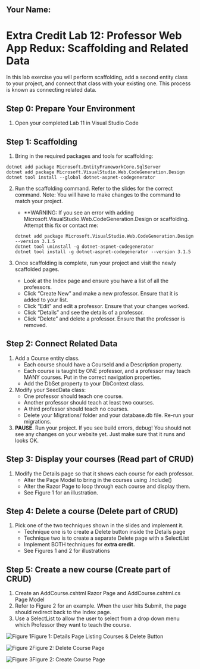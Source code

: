 ## Your Name:


# Extra Credit Lab 12: Professor Web App Redux: Scaffolding and Related Data

In this lab exercise you will perform scaffolding, add a second entity class to your project, and connect that class with your existing one. This process is known as connecting related data.

## Step 0: Prepare Your Environment

1. Open your completed Lab 11 in Visual Studio Code

## Step 1: Scaffolding

1.  Bring in the required packages and tools for scaffolding:
```
dotnet add package Microsoft.EntityFrameworkCore.SqlServer
dotnet add package Microsoft.VisualStudio.Web.CodeGeneration.Design
dotnet tool install --global dotnet-aspnet-codegenerator
```
2.  Run the scaffolding command. Refer to the slides for the correct command. Note: You will have to make changes to the command to match your project.
     * **WARNING: If you see an error with adding Microsoft.VisualStudio.Web.CodeGeneration.Design or scaffolding. Attempt this fix or contact me:
     
     ```
     dotnet add package Microsoft.VisualStudio.Web.CodeGeneration.Design --version 3.1.5
     dotnet tool uninstall -g dotnet-aspnet-codegenerator 
     dotnet tool install -g dotnet-aspnet-codegenerator --version 3.1.5
     ```
     
4.  Once scaffolding is complete, run your project and visit the newly scaffolded pages.
      * Look at the Index page and ensure you have a list of all the professors.
      * Click “Create New” and make a new professor. Ensure that it is added to your list.
      * Click “Edit” and edit a professor. Ensure that your changes worked.
      * Click “Details” and see the details of a professor.
      * Click “Delete” and delete a professor. Ensure that the professor is removed.

## Step 2: Connect Related Data

1.   Add a Course entity class. 
     * Each course should have a CourseId and a Description property.
     * Each course is taught by ONE professor, and a professor may teach MANY courses. Put in the correct navigation properties.
     * Add the DbSet<Course> property to your DbContext class.
2.   Modify your SeedData class:
     * One professor should teach one course.
     * Another professor should teach at least two courses.
     * A third professor should teach no courses.
     * Delete your Migrations/ folder and your database.db file. Re-run your migrations.
3.   **PAUSE**. Run your project. If you see build errors, debug! You should not see any changes on your website yet. Just make sure that it runs and looks OK.

## Step 3: Display your courses (Read part of CRUD)

1.   Modify the Details page so that it shows each course for each professor.
     * Alter the Page Model to bring in the courses using .Include()
     * Alter the Razor Page to loop through each course and display them.
     * See Figure 1 for an illustration.

## Step 4: Delete a course (Delete part of CRUD)

1.   Pick one of the two techniques shown in the slides and implement it.
     * Technique one is to create a Delete button inside the Details page
     * Technique two is to create a separate Delete page with a SelectList
     * Implement BOTH techniques for **extra credit.**
     * See Figures 1 and 2 for illustrations

## Step 5: Create a new course (Create part of CRUD)

1.   Create an AddCourse.cshtml Razor Page and AddCourse.cshtml.cs Page Model
2.   Refer to Figure 2 for an example. When the user hits Submit, the page should redirect back to the Index page.
3.   Use a SelectList to allow the user to select from a drop down menu which Professor they want to teach the course.
            
            
![Figure 1](https://i.imgur.com/SnGPjXq.png)Figure 1: Details Page Listing Courses & Delete Button


![Figure 2](https://i.imgur.com/xKhC5uF.png)Figure 2: Delete Course Page


![Figure 3](https://i.imgur.com/P2B75to.png)Figure 2: Create Course Page
